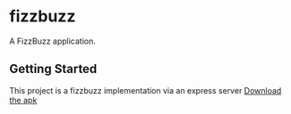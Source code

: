 # fizzbuzz

A FizzBuzz application.

## Getting Started

This project is a fizzbuzz implementation via an express server
[Download the apk](https://github.com/wizlif/fizzbuzz-flutter/raw/master/app-debug.apk)

